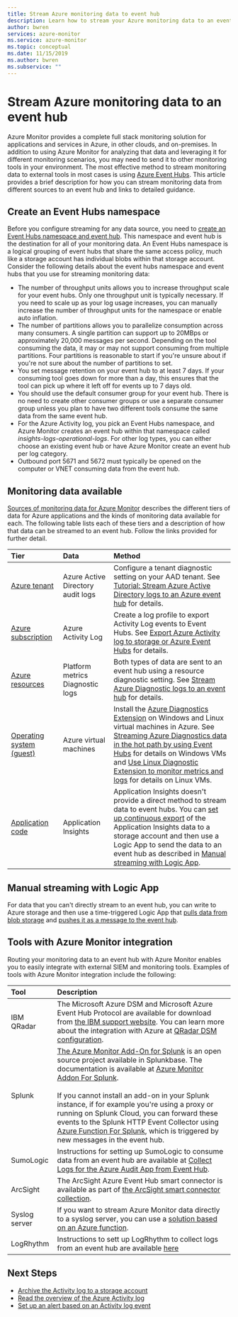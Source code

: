 ```yaml
---
title: Stream Azure monitoring data to event hub
description: Learn how to stream your Azure monitoring data to an event hub to get the data into a partner SIEM or analytics tool.
author: bwren
services: azure-monitor
ms.service: azure-monitor
ms.topic: conceptual
ms.date: 11/15/2019
ms.author: bwren
ms.subservice: ""
---
```

# Stream Azure monitoring data to an event hub
Azure Monitor provides a complete full stack monitoring solution for applications and services in Azure, in other clouds, and on-premises. In addition to using Azure Monitor for analyzing that data and leveraging it for different monitoring scenarios, you may need to send it to other monitoring tools in your environment. The most effective method to stream monitoring data to external tools in most cases is using [Azure Event Hubs](/azure/event-hubs/). This article provides a brief description for how you can stream monitoring data from different sources to an event hub and links to detailed guidance.


## Create an Event Hubs namespace

Before you configure streaming for any data source, you need to [create an Event Hubs namespace and event hub](../../event-hubs/event-hubs-create.md). This namespace and event hub is the destination for all of your monitoring data. An Event Hubs namespace is a logical grouping of event hubs that share the same access policy, much like a storage account has individual blobs within that storage account. Consider the following details about the event hubs namespace and event hubs that you use for streaming monitoring data:

* The number of throughput units allows you to increase throughput scale for your event hubs. Only one throughput unit is typically necessary. If you need to scale up as your log usage increases, you can manually increase the number of throughput units for the namespace or enable auto inflation.
* The number of partitions allows you to parallelize consumption across many consumers. A single partition can support up to 20MBps or approximately 20,000 messages per second. Depending on the tool consuming the data, it may or may not support consuming from multiple partitions. Four partitions is reasonable to start if you're unsure about if you're not sure about the number of partitions to set.
* You set message retention on your event hub to at least 7 days. If your consuming tool goes down for more than a day, this ensures that the tool can pick up where it left off for events up to 7 days old.
* You should use the default consumer group for your event hub. There is no need to create other consumer groups or use a separate consumer group unless you plan to have two different tools consume the same data from the same event hub.
* For the Azure Activity log, you pick an Event Hubs namespace, and Azure Monitor creates an event hub within that namespace called _insights-logs-operational-logs_. For other log types, you can either choose an existing event hub or have Azure Monitor create an event hub per log category.
* Outbound port 5671 and 5672 must typically be opened on the computer or VNET consuming data from the event hub.


## Monitoring data available
[Sources of monitoring data for Azure Monitor](data-sources.md) describes the different tiers of data for Azure applications and the kinds of monitoring data available for each. The following table lists each of these tiers and a description of how that data can be streamed to an event hub. Follow the links provided for further detail.

| Tier | Data | Method |
|:---|:---|:---|
| [Azure tenant](data-sources.md#azure-tenant) | Azure Active Directory audit logs | Configure a tenant diagnostic setting on your AAD tenant. See  [Tutorial: Stream Azure Active Directory logs to an Azure event hub](../../active-directory/reports-monitoring/tutorial-azure-monitor-stream-logs-to-event-hub.md) for details. |
| [Azure subscription](data-sources.md#azure-subscription) | Azure Activity Log | Create a log profile to export Activity Log events to Event Hubs.  See [Export Azure Activity log to storage or Azure Event Hubs](activity-log-export.md) for details. |
| [Azure resources](data-sources.md#azure-resources) | Platform metrics<br>Diagnostic logs |Both types of data are sent to an event hub using a resource diagnostic setting. See [Stream Azure Diagnostic logs to an event hub](resource-logs-stream-event-hubs.md) for details. |
| [Operating system (guest)](data-sources.md#operating-system-guest) | Azure virtual machines | Install the [Azure Diagnostics Extension](diagnostics-extension-overview.md) on Windows and Linux virtual machines in Azure. See [Streaming Azure Diagnostics data in the hot path by using Event Hubs](diagnostics-extension-stream-event-hubs.md) for details on Windows VMs and [Use Linux Diagnostic Extension to monitor metrics and logs](../../virtual-machines/extensions/diagnostics-linux.md#protected-settings) for details on Linux VMs. |
| [Application code](data-sources.md#application-code) | Application Insights | Application Insights doesn't provide a direct method to stream data to event hubs. You can [set up continuous export](../../azure-monitor/app/export-telemetry.md) of the Application Insights data to a storage account and then use a Logic App to send the data to an event hub as described in [Manual streaming with Logic App](#manual-streaming-with-logic-app). |

## Manual streaming with Logic App
For data that you can't directly stream to an event hub, you can write to Azure storage and then use a time-triggered Logic App that [pulls data from blob storage](../../connectors/connectors-create-api-azureblobstorage.md#add-action) and [pushes it as a message to the event hub](../../connectors/connectors-create-api-azure-event-hubs.md#add-action). 


## Tools with Azure Monitor integration

Routing your monitoring data to an event hub with Azure Monitor enables you to easily integrate with external SIEM and monitoring tools. Examples of tools with Azure Monitor integration include the following:

| Tool | Description |
|:---|:---|
|  IBM QRadar | The Microsoft Azure DSM and Microsoft Azure Event Hub Protocol are available for download from [the IBM support website](https://www.ibm.com/support). You can learn more about the integration with Azure at [QRadar DSM configuration](https://www.ibm.com/support/knowledgecenter/SS42VS_DSM/c_dsm_guide_microsoft_azure_overview.html?cp=SS42VS_7.3.0). |
| Splunk | [The Azure Monitor Add-On for Splunk](https://splunkbase.splunk.com/app/3534/) is an open source project available in Splunkbase. The documentation is available at [Azure Monitor Addon For Splunk](https://github.com/Microsoft/AzureMonitorAddonForSplunk/wiki/Azure-Monitor-Addon-For-Splunk).<br><br> If you cannot install an add-on in your Splunk instance, if for example you're using a proxy or running on Splunk Cloud, you can forward these events to the Splunk HTTP Event Collector using [Azure Function For Splunk](https://github.com/Microsoft/AzureFunctionforSplunkVS), which is triggered by new messages in the event hub. |
| SumoLogic | Instructions for setting up SumoLogic to consume data from an event hub are available at [Collect Logs for the Azure Audit App from Event Hub](https://help.sumologic.com/Send-Data/Applications-and-Other-Data-Sources/Azure-Audit/02Collect-Logs-for-Azure-Audit-from-Event-Hub). |
| ArcSight | The ArcSight Azure Event Hub smart connector is available as part of [the ArcSight smart connector collection](https://community.softwaregrp.com/t5/Discussions/Announcing-General-Availability-of-ArcSight-Smart-Connectors-7/m-p/1671852). |
| Syslog server | If you want to stream Azure Monitor data directly to a syslog server, you can use a [solution based on an Azure function](https://github.com/miguelangelopereira/azuremonitor2syslog/).
| LogRhythm | Instructions to sett up LogRhythm to collect logs from an event hub are available [here](https://logrhythm.com/six-tips-for-securing-your-azure-cloud-environment/) 


## Next Steps
* [Archive the Activity log to a storage account](../../azure-monitor/platform/archive-activity-log.md)
* [Read the overview of the Azure Activity log](../../azure-monitor/platform/activity-logs-overview.md)
* [Set up an alert based on an Activity log event](../../azure-monitor/platform/alerts-log-webhook.md)


